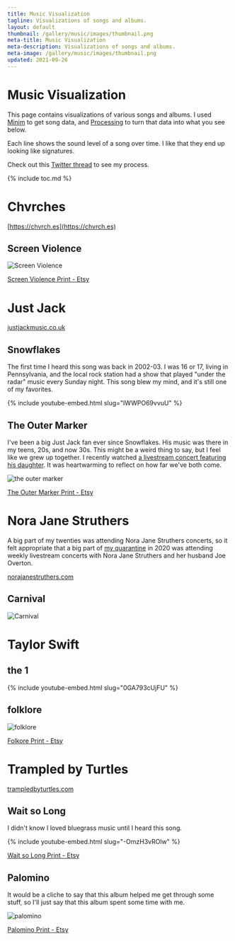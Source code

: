 ```yaml
---
title: Music Visualization
tagline: Visualizations of songs and albums.
layout: default
thumbnail: /gallery/music/images/thumbnail.png
meta-title: Music Visualization
meta-description: Visualizations of songs and albums.
meta-image: /gallery/music/images/thumbnail.png
updated: 2021-09-26
---
```


<style>
.content img{
  width: 600px;
  image-rendering: pixelated;
}
</style>

<h1>Music Visualization</h1>

This page contains visualizations of various songs and albums. I used [Minim](http://code.compartmental.net/tools/minim/) to get song data, and [Processing](/tutorials/processing) to turn that data into what you see below.

Each line shows the sound level of a song over time. I like that they end up looking like signatures.

Check out this [Twitter thread](https://twitter.com/KevinAWorkman/status/1279196831155539971) to see my process.

{% include toc.md %}

# Chvrches

[https://chvrch.es](https://chvrch.es)

## Screen Violence

![Screen Violence](/gallery/music/images/chvrches-screen-violence.gif)

[Screen Violence Print - Etsy](https://www.etsy.com/listing/1091310611/chvrches-screen-violence-album)

# Just Jack

[justjackmusic.co.uk](https://justjackmusic.co.uk/)

## Snowflakes

The first time I heard this song was back in 2002-03. I was 16 or 17, living in Pennsylvania, and the local rock station had a show that played "under the radar" music every Sunday night. This song blew my mind, and it's still one of my favorites.

{% include youtube-embed.html slug="IWWPO69vvuU" %}

## The Outer Marker

I've been a big Just Jack fan ever since Snowflakes. His music was there in my teens, 20s, and now 30s. This might be a weird thing to say, but I feel like we grew up together. I recently watched [a livestream concert featuring his daughter](https://www.facebook.com/justjackmusic/videos/969241756811786/). It was heartwarming to reflect on how far we've both come.

![the outer marker](/gallery/music/images/just-jack-outer-marker.png)

[The Outer Marker Print - Etsy](https://www.etsy.com/listing/845025745/just-jack-the-outer-marker-album-song)

# Nora Jane Struthers

A big part of my twenties was attending Nora Jane Struthers concerts, so it felt appropriate that a big part of [my quarantine](/blog/my-quarantine) in 2020 was attending weekly livestream concerts with Nora Jane Struthers and her husband Joe Overton.

[norajanestruthers.com](https://www.norajanestruthers.com)

## Carnival

![Carnival](/gallery/music/images/nora-jane-struthers-carnival.png)

# Taylor Swift

## the 1

{% include youtube-embed.html slug="0GA793cUjFU" %}

## folklore

![folklore](/gallery/music/images/taylor-swift-folklore.png)

[Folkore Print - Etsy](https://www.etsy.com/listing/845411511/taylor-swift-folklore-album-song)

# Trampled by Turtles

[trampledbyturtles.com](http://trampledbyturtles.com/)

## Wait so Long

I didn't know I loved bluegrass music until I heard this song.

{% include youtube-embed.html slug="-OmzH3vROlw" %}

[Wait so Long Print - Etsy](https://www.etsy.com/listing/831187160/trampled-by-turtles-wait-so-long-song)

## Palomino

It would be a cliche to say that this album helped me get through some stuff, so I'll just say that this album spent some time with me.

![palomino](/gallery/music/images/trampled-by-turtles-palomino.png)

[Palomino Print - Etsy](https://www.etsy.com/listing/845394365/trampled-by-turtles-palomino-album-song)